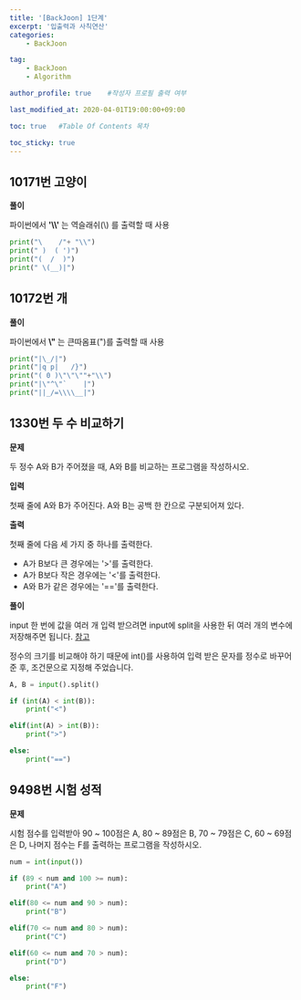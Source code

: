 ```yaml
---
title: '[BackJoon] 1단계' 
excerpt: '입출력과 사칙연산'
categories:
    - BackJoon

tag:
    - BackJoon
    - Algorithm

author_profile: true    #작성자 프로필 출력 여부

last_modified_at: 2020-04-01T19:00:00+09:00

toc: true   #Table Of Contents 목차 

toc_sticky: true
---
```


## 10171번 고양이

__풀이__

파이썬에서 __'\\\\'__ 는 역슬래쉬(\\) 를 출력할 때 사용

```python
print("\    /"+ "\\")
print(" )  ( ')")
print("(  /  )")
print(" \(__)|")
```

## 10172번 개

__풀이__

파이썬에서  __\\"__ 는 큰따옴표(")를 출력할 때 사용

```python
print("|\_/|")
print("|q p|   /}")
print("( 0 )\"\"\""+"\\")
print("|\"^\"`    |")
print("||_/=\\\\__|")
```

## 1330번 두 수 비교하기

__문제__

두 정수 A와 B가 주어졌을 때, A와 B를 비교하는 프로그램을 작성하시오.

__입력__

첫째 줄에 A와 B가 주어진다. A와 B는 공백 한 칸으로 구분되어져 있다.

__출력__

첫째 줄에 다음 세 가지 중 하나를 출력한다.

- A가 B보다 큰 경우에는 '>'를 출력한다.
- A가 B보다 작은 경우에는 '<'를 출력한다.
- A와 B가 같은 경우에는 '=='를 출력한다.

__풀이__

input 한 번에 값을 여러 개 입력 받으려면 input에 split을 사용한 뒤 여러 개의 변수에 저장해주면 됩니다. [참고](https://dojang.io/mod/page/view.php?id=1220)

정수의 크기를 비교해야 하기 때문에 int()를 사용하여 입력 받은 문자를 정수로 바꾸어준 후, 조건문으로 지정해 주었습니다.

```python
A, B = input().split()

if (int(A) < int(B)):
    print("<")

elif(int(A) > int(B)):
    print(">")

else:
    print("==")

```

## 9498번 시험 성적

__문제__

시험 점수를 입력받아 90 ~ 100점은 A, 80 ~ 89점은 B, 70 ~ 79점은 C, 60 ~ 69점은 D, 나머지 점수는 F를 출력하는 프로그램을 작성하시오.

```python
num = int(input())

if (89 < num and 100 >= num):
    print("A")

elif(80 <= num and 90 > num):
    print("B") 

elif(70 <= num and 80 > num):
    print("C") 

elif(60 <= num and 70 > num):
    print("D") 

else:
    print("F")
```
